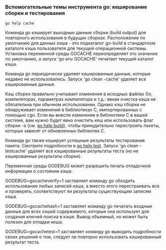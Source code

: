 ### Вспомогательные темы инструмента go: кеширование сборки и тестирования

```
go help cache

```

Команда go кэширует выходные данные сборки (build output) для повторного использования в будущих сборках. Расположение по умолчанию для данных кэша - это подкаталог go-build в стандартном каталоге кэша пользователя для текущей операционной системы. Установка переменной среды GOCACHE переопределяет это значение по умолчанию, а запуск 'go env GOCACHE' печатает текущий каталог кэша.

Команда go периодически удаляет кэшированные данные, которые недавно не использовались. Запуск 'go clean -cache' удаляет все кэшированные данные.

Кэш сборки правильно учитывает изменения в исходных файлах Go, компиляторах, параметрах компилятора и т.д.: явная очистка кэша не обязательна при обычном использовании. Однако кэш сборки не обнаруживает изменений в библиотеках C, импортированных с помощью cgo. Если вы внесли изменения в библиотеки C в вашей системе, вам нужно будет явно очистить кеш или использовать флаг сборки -a (см. [go help build](https://golang-blog.blogspot.com/2019/06/go-commands-go-build.html)), чтобы принудительно перестроить пакеты, которые зависят от обновленных библиотек C.

Команда go также кэширует успешные результаты тестирования пакета. Смотрите подробности в [go help test](https://golang-blog.blogspot.com/2019/06/go-commands-go-test.html). Запуск 'go clean -testcache' удаляет все кэшированные результаты теста (но не кэшированные результаты сборки).

Переменная среды GODEBUG может разрешить печать отладочной информации о состоянии кэша:

GODEBUG=gocacheverify=1 заставляет команду go обходить использование любых записей кэша, а вместо этого перестраивать все и проверять, соответствуют ли результаты существующим записям кэша.

GODEBUG=gocachehash=1 заставляет команду go печатать входные данные для всех хэшей содержимого, которые она использует для создания ключей поиска в кэше. Вывод объемный, но может быть полезен для отладки кеша.

GODEBUG=gocachetest=1 заставляет команду go выводить подробности своих решений о том, следует ли повторно использовать кэшированный результат теста.
